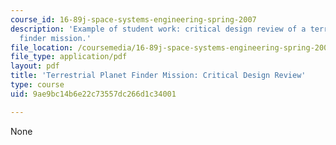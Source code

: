 ```yaml
---
course_id: 16-89j-space-systems-engineering-spring-2007
description: 'Example of student work: critical design review of a terrestrial planet
  finder mission.'
file_location: /coursemedia/16-89j-space-systems-engineering-spring-2007/9ae9bc14b6e22c73557dc266d1c34001_presentation_99.pdf
file_type: application/pdf
layout: pdf
title: 'Terrestrial Planet Finder Mission: Critical Design Review'
type: course
uid: 9ae9bc14b6e22c73557dc266d1c34001

---
```

None